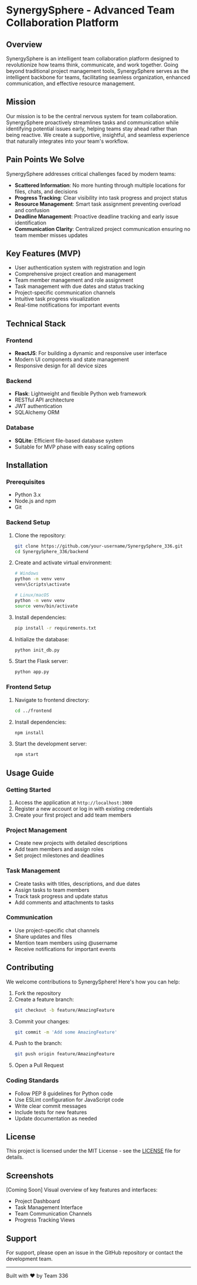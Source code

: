 # SynergySphere - Advanced Team Collaboration Platform

## Overview
SynergySphere is an intelligent team collaboration platform designed to revolutionize how teams think, communicate, and work together. Going beyond traditional project management tools, SynergySphere serves as the intelligent backbone for teams, facilitating seamless organization, enhanced communication, and effective resource management.

## Mission
Our mission is to be the central nervous system for team collaboration. SynergySphere proactively streamlines tasks and communication while identifying potential issues early, helping teams stay ahead rather than being reactive. We create a supportive, insightful, and seamless experience that naturally integrates into your team's workflow.

## Pain Points We Solve
SynergySphere addresses critical challenges faced by modern teams:

- **Scattered Information**: No more hunting through multiple locations for files, chats, and decisions
- **Progress Tracking**: Clear visibility into task progress and project status
- **Resource Management**: Smart task assignment preventing overload and confusion
- **Deadline Management**: Proactive deadline tracking and early issue identification
- **Communication Clarity**: Centralized project communication ensuring no team member misses updates

## Key Features (MVP)
- User authentication system with registration and login
- Comprehensive project creation and management
- Team member management and role assignment
- Task management with due dates and status tracking
- Project-specific communication channels
- Intuitive task progress visualization
- Real-time notifications for important events

## Technical Stack

### Frontend
- **ReactJS**: For building a dynamic and responsive user interface
- Modern UI components and state management
- Responsive design for all device sizes

### Backend
- **Flask**: Lightweight and flexible Python web framework
- RESTful API architecture
- JWT authentication
- SQLAlchemy ORM

### Database
- **SQLite**: Efficient file-based database system
- Suitable for MVP phase with easy scaling options

## Installation

### Prerequisites
- Python 3.x
- Node.js and npm
- Git

### Backend Setup
1. Clone the repository:
   ```bash
   git clone https://github.com/your-username/SynergySphere_336.git
   cd SynergySphere_336/backend
   ```

2. Create and activate virtual environment:
   ```bash
   # Windows
   python -m venv venv
   venv\Scripts\activate

   # Linux/macOS
   python -m venv venv
   source venv/bin/activate
   ```

3. Install dependencies:
   ```bash
   pip install -r requirements.txt
   ```

4. Initialize the database:
   ```bash
   python init_db.py
   ```

5. Start the Flask server:
   ```bash
   python app.py
   ```

### Frontend Setup
1. Navigate to frontend directory:
   ```bash
   cd ../frontend
   ```

2. Install dependencies:
   ```bash
   npm install
   ```

3. Start the development server:
   ```bash
   npm start
   ```

## Usage Guide

### Getting Started
1. Access the application at `http://localhost:3000`
2. Register a new account or log in with existing credentials
3. Create your first project and add team members

### Project Management
- Create new projects with detailed descriptions
- Add team members and assign roles
- Set project milestones and deadlines

### Task Management
- Create tasks with titles, descriptions, and due dates
- Assign tasks to team members
- Track task progress and update status
- Add comments and attachments to tasks

### Communication
- Use project-specific chat channels
- Share updates and files
- Mention team members using @username
- Receive notifications for important events

## Contributing
We welcome contributions to SynergySphere! Here's how you can help:

1. Fork the repository
2. Create a feature branch:
   ```bash
   git checkout -b feature/AmazingFeature
   ```
3. Commit your changes:
   ```bash
   git commit -m 'Add some AmazingFeature'
   ```
4. Push to the branch:
   ```bash
   git push origin feature/AmazingFeature
   ```
5. Open a Pull Request

### Coding Standards
- Follow PEP 8 guidelines for Python code
- Use ESLint configuration for JavaScript code
- Write clear commit messages
- Include tests for new features
- Update documentation as needed

## License
This project is licensed under the MIT License - see the [LICENSE](LICENSE) file for details.

## Screenshots
[Coming Soon] Visual overview of key features and interfaces:
- Project Dashboard
- Task Management Interface
- Team Communication Channels
- Progress Tracking Views

## Support
For support, please open an issue in the GitHub repository or contact the development team.

---

Built with ❤️ by Team 336
